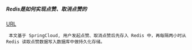 ##### Redis是如何实现点赞、取消点赞的
[URL](https://mp.weixin.qq.com/s/zUg2ooAcHnToqC6wdw7Sww)
```aidl
 本文基于 SpringCloud, 用户发起点赞、取消点赞后先存入 Redis 中，再每隔两小时从 Redis 读取点赞数据写入数据库中做持久化存储。
```
